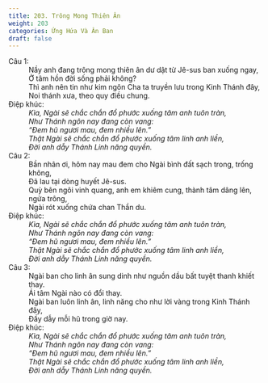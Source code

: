 ```yaml
---
title: 203. Trông Mong Thiên Ân
weight: 203
categories: Ứng Hứa Và Ân Ban
draft: false
---
```

<dl><dt>Câu 1:</dt><dd data-verse="1">Nầy anh đang trông mong thiên ân dư dật từ Jê-sus ban xuống ngay, <br/>Ở tâm hồn đời sống phải không? <br/>Thì anh nên tin như kim ngôn Cha ta truyền lưu trong Kinh Thánh đây, <br/>Noi thánh xưa, theo quy điều chung. </dd><dt>Điệp khúc:</dt><dd data-chorus="1"><em>Kìa, Ngài sẽ chắc chắn đổ phước xuống tâm anh tuôn tràn, <br/>Như Thánh ngôn nay đang còn vang: <br/>“Đem hũ ngươi mau, đem nhiều lên.” <br/>Thật Ngài sẽ chắc chắn đổ phước xuống tâm linh anh liền, <br/>Đời anh dẫy Thánh Linh năng quyền. </em></dd><dt>Câu 2:</dt><dd data-verse="2">Bần nhân ơi, hôm nay mau đem cho Ngài bình đất sạch trong, trống không, <br/>Đã lau tại dòng huyết Jê-sus. <br/>Quỳ bên ngôi vinh quang, anh em khiêm cung, thành tâm dâng lên, ngửa trông, <br/>Ngài rót xuống chứa chan Thần du. </dd><dt>Điệp khúc:</dt><dd data-chorus="1"><em>Kìa, Ngài sẽ chắc chắn đổ phước xuống tâm anh tuôn tràn, <br/>Như Thánh ngôn nay đang còn vang: <br/>“Đem hũ ngươi mau, đem nhiều lên.” <br/>Thật Ngài sẽ chắc chắn đổ phước xuống tâm linh anh liền, <br/>Đời anh dẫy Thánh Linh năng quyền. </em></dd><dt>Câu 3:</dt><dd data-verse="3">Ngài ban cho linh ân sung dinh như nguồn dầu bất tuyệt thanh khiết thay. <br/>Ái tâm Ngài nào có đổi thay. <br/>Ngài ban luôn linh ân, linh năng cho như lời vàng trong Kinh Thánh đây, <br/>Đầy dẫy mỗi hũ trong giờ nay. </dd><dt>Điệp khúc:</dt><dd data-chorus="1"><em>Kìa, Ngài sẽ chắc chắn đổ phước xuống tâm anh tuôn tràn, <br/>Như Thánh ngôn nay đang còn vang: <br/>“Đem hũ ngươi mau, đem nhiều lên.” <br/>Thật Ngài sẽ chắc chắn đổ phước xuống tâm linh anh liền, <br/>Đời anh dẫy Thánh Linh năng quyền. </em></dd></dl>
